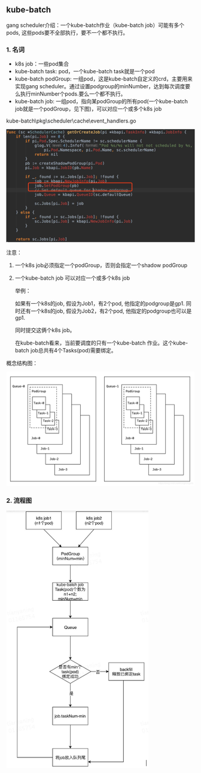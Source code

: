## kube-batch

gang scheduler介绍：一个kube-batch作业（kube-batch job）可能有多个pods, 这些pods要不全部执行，要不一个都不执行。

### 1. 名词

 + k8s job：一些pod集合
 + kube-batch task: pod，一个kube-batch task就是一个pod
 + kube-batch podGroup: 一组pod，这是kube-batch自定义的crd，主要用来实现gang scheduler。通过设置podgroup的minNumber，达到每次调度要么执行minNumber个pods.要么一个都不执行。
 + kube-batch job: 一组pod，指向某podGroup的所有pod(一个kube-batch job就是一个podGroup，见下图)，可以对应一个或多个k8s job

kube-batch\pkg\scheduler\cache\event_handlers.go

<img src="./img/1.png" style="zoom: 50%;" />

注意：

1. 一个k8s job必须指定一个podGroup，否则会指定一个shadow podGroup

2. 一个kube-batch job 可以对应一个或多个k8s job

   举例：

   如果有一个k8s的job, 假设为Job1，有2个pod, 他指定的podgroup是gp1. 同时还有一个k8s的job, 假设为Job2，有2个pod, 他指定的podgroup也可以是gp1.

   同时提交这俩个k8s job。

   在kube-batch看来，当前要调度的只有一个kube-batch 作业。这个kube-batch job总共有4个Tasks(pod)需要绑定。

概念结构图：

![](./img/4.png)



### 2. 流程图

<img src="./img/2.png" style="zoom: 67%;" />
